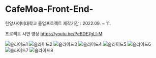 # CafeMoa-Front-End-
한양사이버대학교 졸업프로젝트
제작기간 : 2022.09. ~ 11.

프로젝트 시연 영상
https://youtu.be/PeBDE7gLl-M

![슬라이드1](https://github.com/seonu5849/CafeMoa-Front-End-/assets/30854018/9e373661-271f-4fb5-b522-265b013cc04d)
![슬라이드2](https://github.com/seonu5849/CafeMoa-Front-End-/assets/30854018/53080c04-3fb8-410c-a946-b51bc8c1dfae)
![슬라이드3](https://github.com/seonu5849/CafeMoa-Front-End-/assets/30854018/4346bfd6-40fa-4ada-a41b-1c4ff55fd86d)
![슬라이드4](https://github.com/seonu5849/CafeMoa-Front-End-/assets/30854018/b0d314fb-6fc8-467c-8e54-5ca6b74b721a)
![슬라이드5](https://github.com/seonu5849/CafeMoa-Front-End-/assets/30854018/98db0ac1-b9b6-4c77-9a41-b5f6e428a187)
![슬라이드6](https://github.com/seonu5849/CafeMoa-Front-End-/assets/30854018/050da889-2cda-4518-bf57-0022b92f7fa5)
![슬라이드7](https://github.com/seonu5849/CafeMoa-Front-End-/assets/30854018/63fc9e16-675a-4d91-bb71-ba73ee6de90f)
![슬라이드8](https://github.com/seonu5849/CafeMoa-Front-End-/assets/30854018/3c7d1c65-8684-48b8-8da4-76e3b954c69d)
